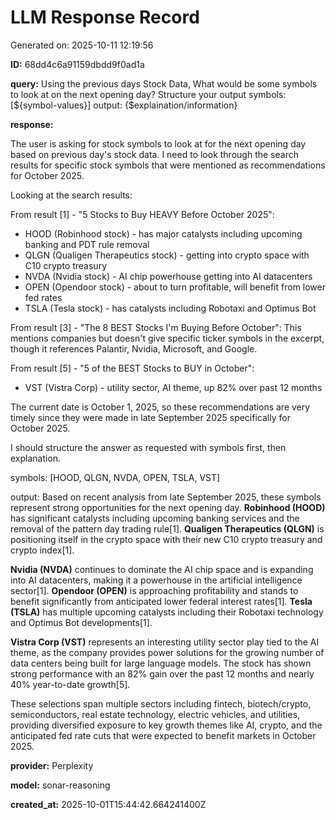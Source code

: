 # LLM Response Record

Generated on: 2025-10-11 12:19:56

**ID:** 68dd4c6a91159dbdd9f0ad1a

**query:** Using the previous days Stock Data, What would be some symbols to look at on the next opening day? 
Structure your output
symbols: [${symbol-values}]
output: {$explaination/information}

**response:**

<think>
The user is asking for stock symbols to look at for the next opening day based on previous day's stock data. I need to look through the search results for specific stock symbols that were mentioned as recommendations for October 2025.

Looking at the search results:

From result [1] - "5 Stocks to Buy HEAVY Before October 2025":
- HOOD (Robinhood stock) - has major catalysts including upcoming banking and PDT rule removal
- QLGN (Qualigen Therapeutics stock) - getting into crypto space with C10 crypto treasury
- NVDA (Nvidia stock) - AI chip powerhouse getting into AI datacenters
- OPEN (Opendoor stock) - about to turn profitable, will benefit from lower fed rates
- TSLA (Tesla stock) - has catalysts including Robotaxi and Optimus Bot

From result [3] - "The 8 BEST Stocks I'm Buying Before October":
This mentions companies but doesn't give specific ticker symbols in the excerpt, though it references Palantir, Nvidia, Microsoft, and Google.

From result [5] - "5 of the BEST Stocks to BUY in October":
- VST (Vistra Corp) - utility sector, AI theme, up 82% over past 12 months

The current date is October 1, 2025, so these recommendations are very timely since they were made in late September 2025 specifically for October 2025.

I should structure the answer as requested with symbols first, then explanation.
</think>

symbols: [HOOD, QLGN, NVDA, OPEN, TSLA, VST]

output: Based on recent analysis from late September 2025, these symbols represent strong opportunities for the next opening day. **Robinhood (HOOD)** has significant catalysts including upcoming banking services and the removal of the pattern day trading rule[1]. **Qualigen Therapeutics (QLGN)** is positioning itself in the crypto space with their new C10 crypto treasury and crypto index[1]. 

**Nvidia (NVDA)** continues to dominate the AI chip space and is expanding into AI datacenters, making it a powerhouse in the artificial intelligence sector[1]. **Opendoor (OPEN)** is approaching profitability and stands to benefit significantly from anticipated lower federal interest rates[1]. **Tesla (TSLA)** has multiple upcoming catalysts including their Robotaxi technology and Optimus Bot developments[1].

**Vistra Corp (VST)** represents an interesting utility sector play tied to the AI theme, as the company provides power solutions for the growing number of data centers being built for large language models. The stock has shown strong performance with an 82% gain over the past 12 months and nearly 40% year-to-date growth[5].

These selections span multiple sectors including fintech, biotech/crypto, semiconductors, real estate technology, electric vehicles, and utilities, providing diversified exposure to key growth themes like AI, crypto, and the anticipated fed rate cuts that were expected to benefit markets in October 2025.

**provider:** Perplexity

**model:** sonar-reasoning

**created_at:** 2025-10-01T15:44:42.664241400Z

